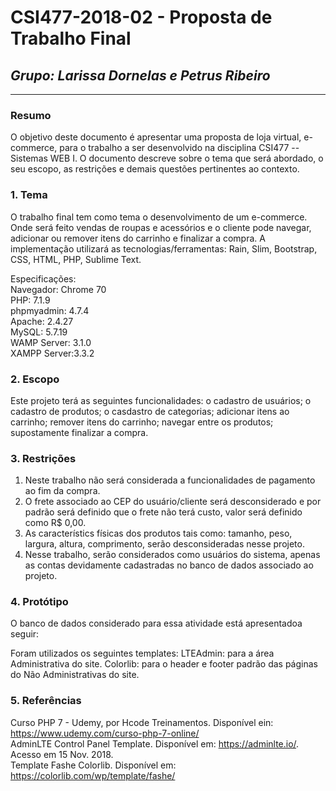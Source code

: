 ﻿# **CSI477-2018-02 - Proposta de Trabalho Final**
## *Grupo: Larissa Dornelas e Petrus Ribeiro*

--------------

<!-- Descrever um resumo sobre o trabalho. -->

### Resumo
O objetivo deste documento é apresentar uma proposta de  loja virtual, e-commerce, para o trabalho a ser desenvolvido na disciplina CSI477 -- Sistemas WEB I. O documento descreve sobre o tema que será abordado, o seu escopo, as restrições e demais questões pertinentes ao contexto.

<!-- Apresentar o tema. -->
### 1. Tema

  O trabalho final tem como tema o desenvolvimento de um e-commerce. Onde será feito vendas de roupas e acessórios e o cliente pode navegar, adicionar ou remover itens do carrinho e finalizar a compra. A implementação utilizará as tecnologias/ferramentas: 
Rain, Slim, Bootstrap, CSS, HTML, PHP, Sublime Text.

Especificações:  
Navegador: Chrome 70  
PHP: 7.1.9  
phpmyadmin: 4.7.4  
Apache: 2.4.27  
MySQL: 5.7.19  
WAMP Server: 3.1.0  
XAMPP Server:3.3.2  

<!-- Descrever e limitar o escopo da aplicação. -->
### 2. Escopo

  Este projeto terá as seguintes funcionalidades: o cadastro de usuários; o cadastro de produtos; o casdastro de categorias; adicionar itens ao carrinho; remover itens do carrinho; navegar entre os produtos; supostamente finalizar a compra.

<!-- Apresentar restrições de funcionalidades e de escopo. -->
### 3. Restrições

  1. Neste trabalho não será considerada a funcionalidades de pagamento ao fim da compra.
  2. O frete associado ao CEP do usuário/cliente será desconsiderado e por padrão será definido que o frete não terá custo, valor será definido como R$ 0,00.
  3. As característics físicas dos produtos tais como: tamanho, peso, largura, altura, comprimento, serão desconsideradas nesse projeto.
  4. Nesse trabalho, serão considerados como usuários do sistema, apenas as contas devidamente cadastradas no banco de dados associado ao projeto.

<!-- Construir alguns protótipos para a aplicação, disponibilizá-los no Github e descrever o que foi considerado. //-->
### 4. Protótipo
  O banco de dados considerado para essa atividade está apresentadoa seguir:
  
  
  Foram utilizados os seguintes templates:
    LTEAdmin: para a área Administrativa do site.
    Colorlib: para o header e footer padrão das páginas do Não Administrativas do site.
  

### 5. Referências
  Curso PHP 7 - Udemy, por Hcode Treinamentos. Disponível ein: <https://www.udemy.com/curso-php-7-online/>  
  AdminLTE Control Panel Template. Disponível em: <https://adminlte.io/>. Acesso em 15 Nov. 2018.  
  Template Fashe Colorlib. Disponível em: <https://colorlib.com/wp/template/fashe/>  
